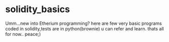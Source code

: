 # solidity_basics
Umm...new into Etherium programming?
here are few very basic programs coded in solidity,tests are in python(brownie) u can refer and learn.
thats all for now..
peace;)

